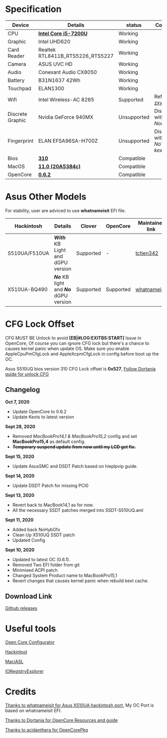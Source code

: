 # Specification

Device | Details | status | Comment
------------ | ------------- | ------------- | -------------
CPU | [**Intel Core i5-7200U**](https://ark.intel.com/content/www/us/en/ark/products/95443/intel-core-i5-7200u-processor-3m-cache-up-to-3-10-ghz.html) | Working | 
Graphic | Intel UHD620 | Working |
Card Reader | Realtek RTL8411B_RTS5226_RTS5227 | Working |
Camera | ASUS UVC HD | Working |
Audio | Conexant Audio CX8050 | Working |
Battery | B31N1637 42Wh | Working | 
Touchpad | ELAN1300 | Working |
Wifi | Intel Wireless-AC 8265 | Supported | Refer to [zxystd git](https://github.com/zxystd) 
Discrete Graphic | Nvidia GeForce 940MX | Unsupported | Disabled with *NoHybGfx*
Fingerprint | ELAN EFSA96SA-H700Z | Unsupported | Disabled with *NoTouchID kext*
Bios | [**310**](https://dlcdnets.asus.com/pub/ASUS/nb/X510UQ/X510UQAS310.zip) | Compatible |
MacOS | [**11.0 (20A5384c)**](https://developer.apple.com/macos/) | Compatible |
OpenCore | [**0.6.2**](https://github.com/acidanthera/OpenCorePkg) | Compatible |


# Asus Other Models 

For stability, user are adviced to use **whatnameisit** EFI file. 

Hackintosh  | Details | Clover | OpenCore | Maintainer link
------------ | ------------- | ------------- | ------------- | ------------- 
S510UA/F510UA | ***With*** KB Light and dGPU version | Supported | - | [tctien342](https://github.com/tctien342/Asus-Vivobook-S510UA-Hackintosh)
X510UA-BQ490 | ***No*** KB light and ***No*** dGPU version | Supported | Supported | [whatnameisit](https://github.com/whatnameisit/Asus-Vivobook-X510UA-BQ490-Catalina-10.15.3-Hackintosh)

# CFG Lock Offset
CFG MUST BE Unlock to avoid **[EB|#LOG:EXITBS:START]** Issue in OpenCore, Of course you can ignore CFG lock but there's a chance to causes kernel panic when update OS. Make sure you enable AppleCpuPmCfgLock and AppleXcpmCfgLock in config before boot up the OC. 

Asus S510UQ bios version 310 CFG Lock offset is **0x527**, [Follow Dortania guide for unlock CFG](https://dortania.github.io/OpenCore-Install-Guide/extras/msr-lock.html)

## Changelog

**Oct 7, 2020**
- Update OpenCore to 0.6.2
- Update Kexts to latest version 

**Sept 28, 2020**
- Removed *MacBookPro14,1 & MacBookPro15,2* config and set **MacBookPro15,4** as default config.
- ~~**Temporary suspend update from now until my LCD get fix.**~~

**Sept 15, 2020**
- Update AsusSMC and DSDT Patch based on hieplpvip guide. 

**Sept 14, 2020**
- Update DSDT Patch for missing PCI0 

**Sept 13, 2020**
- Revert back to MacBook14,1 as for now. 
- All the necessary SSDT patches merged into SSDT-S510UQ.aml
    
**Sept 11, 2020**
- Added back NoHybGfx
- Clean Up X510UQ SSDT patch 
- Updated Config 
    
**Sept 10, 2020**
- Updated to latest OC (0.6.1). 
- Removed Two EFI folder from git 
- Minimised ACPI patch
- Changed System Product name to MacBookPro15,1
- Revert changes that causes kernel panic when rebuild kext cache.
    
## Download Link
[Github releases](https://github.com/JoK3rLeE/Asus-S510UQ-BQ178T/releases)

# Useful tools  
[Open Core Configurator](https://mackie100projects.altervista.org/download-opencore-configurator/)

[Hackintool](https://github.com/headkaze/Hackintool)

[MaciASL](https://github.com/acidanthera/MaciASL) 

[IORegistryExplorer](https://github.com/vulgo/IORegistryExplorer) 


# Credits 
[Thanks to whatnameisit for Asus X510UA hackintosh port](https://github.com/whatnameisit/Asus-Vivobook-X510UA-BQ490-Catalina-10.15.3-Hackintosh), My OC Port is based on whatnameisit EFI.

[Thanks to Dortania for OpenCore Resources and guide](https://github.com/dortania)

[Thanks to acidanthera for OpenCorePkg](https://github.com/acidanthera/OpenCorePkg)



